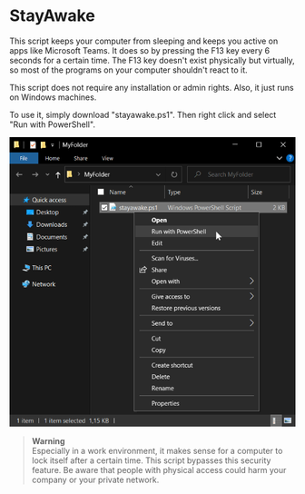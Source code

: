 # StayAwake
This script keeps your computer from sleeping and keeps you active on apps like Microsoft Teams. It does so by pressing the F13 key every 6 seconds for a certain time. The F13 key doesn't exist physically but virtually, so most of the programs on your computer shouldn't react to it.

This script does not require any installation or admin rights. Also, it just runs on Windows machines.

To use it, simply download "stayawake.ps1". Then right click and select "Run with PowerShell".

![Screenshot](screenshot.png)

> **Warning**\
> Especially in a work environment, it makes sense for a computer to lock itself after a certain time. This script bypasses this security feature. Be aware that people with physical access could harm your company or your private network.
